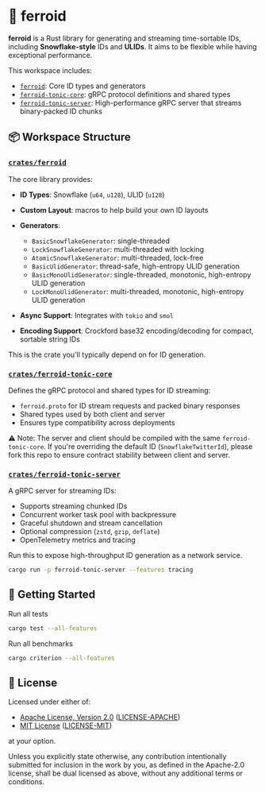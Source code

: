 # 🤖 ferroid

**ferroid** is a Rust library for generating and streaming time-sortable IDs,
including **Snowflake-style** IDs and **ULIDs**. It aims to be flexible while
having exceptional performance.

This workspace includes:

- [`ferroid`](./crates/ferroid): Core ID types and generators
- [`ferroid-tonic-core`](./crates/ferroid-tonic-core): gRPC protocol definitions
  and shared types
- [`ferroid-tonic-server`](./crates/ferroid-tonic-server): High-performance gRPC
  server that streams binary-packed ID chunks

## 📦 Workspace Structure

### [`crates/ferroid`](./crates/ferroid)

The core library provides:

- **ID Types**: Snowflake (`u64`, `u128`), ULID (`u128`)
- **Custom Layout**: macros to help build your own ID layouts
- **Generators**:

  - `BasicSnowflakeGenerator`: single-threaded
  - `LockSnowflakeGenerator`: multi-threaded with locking
  - `AtomicSnowflakeGenerator`: multi-threaded, lock-free
  - `BasicUlidGenerator`: thread-safe, high-entropy ULID generation
  - `BasicMonoUlidGenerator`: single-threaded, monotonic, high-entropy ULID generation
  - `LockMonoUlidGenerator`: multi-threaded, monotonic, high-entropy ULID generation

- **Async Support**: Integrates with `tokio` and `smol`
- **Encoding Support**: Crockford base32 encoding/decoding for compact, sortable
  string IDs

This is the crate you'll typically depend on for ID generation.

### [`crates/ferroid-tonic-core`](./crates/ferroid-tonic-core)

Defines the gRPC protocol and shared types for ID streaming:

- `ferroid.proto` for ID stream requests and packed binary responses
- Shared types used by both client and server
- Ensures type compatibility across deployments

⚠️ Note: The server and client should be compiled with the same
`ferroid-tonic-core`. If you're overriding the default ID
(`SnowflakeTwitterId`), please fork this repo to ensure contract stability
between client and server.

### [`crates/ferroid-tonic-server`](./crates/ferroid-tonic-server)

A gRPC server for streaming IDs:

- Supports streaming chunked IDs
- Concurrent worker task pool with backpressure
- Graceful shutdown and stream cancellation
- Optional compression (`zstd`, `gzip`, `deflate`)
- OpenTelemetry metrics and tracing

Run this to expose high-throughput ID generation as a network service.

```bash
cargo run -p ferroid-tonic-server --features tracing
```

## 🚀 Getting Started

Run all tests

```bash
cargo test --all-features
```

Run all benchmarks

```bash
cargo criterion --all-features
```

## 📄 License

Licensed under either of:

- [Apache License, Version 2.0](https://www.apache.org/licenses/LICENSE-2.0)
  ([LICENSE-APACHE](LICENSE-APACHE))
- [MIT License](https://opensource.org/licenses/MIT)
  ([LICENSE-MIT](LICENSE-MIT))

at your option.

Unless you explicitly state otherwise, any contribution intentionally submitted
for inclusion in the work by you, as defined in the Apache-2.0 license, shall be
dual licensed as above, without any additional terms or conditions.
